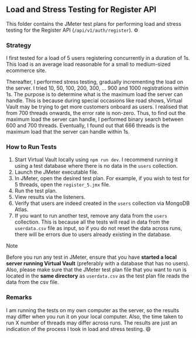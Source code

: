 ## Load and Stress Testing for Register API

This folder contains the JMeter test plans for performing load and stress testing for the Register API (`/api/v1/auth/register`). ⚙️

### Strategy
I first tested for a load of 5 users registering concurrently in a duration of 1s. This load is an average load reasonable for a
small to medium-sized ecommerce site.

Thereafter, I performed stress testing, gradually incrementing the load on the server. I tried 10, 50, 100, 200, 300, ... 900 and 1000 registrations
within 1s. The purpose is to determine what is the maximum load the server can handle. This is because during special occasions like road shows, Virtual Vault
may be trying to get more customers onboard as users. I realised that from 700 threads onwards, the error rate is non-zero. Thus, to find out the maximum
load the server can handle, I performed binary search between 600 and 700 threads. Eventually, I found out that 666 threads is the maximum load that the server
can handle within 1s.


### How to Run Tests
1. Start Virtual Vault locally using `npm run dev`. I recommend running it using a test database where there is no data in the `users` collection.
1. Launch the JMeter executable file.
2. In JMeter, open the desired test plan. For example, if you wish to test for 5 threads, open the `register_5.jmx` file.
3. Run the test plan.
4. View results via the listeners.
5. Verify that users are indeed created in the `users` collection via MongoDB Atlas.
6. If you want to run another test, remove any data from the `users` collection. This is because all the tests will read in data from the `userdata.csv` file as input, so if you do not reset the data across runs, there will be errors due to users already existing in the database.

> [!NOTE]
> Before you run any test in JMeter, ensure that you have **started a local server running Virtual Vault** (preferably with a database that has no users). Also, please make sure that the JMeter test plan file that you want to run is located in the **same directory** as `userdata.csv` as the test plan file reads the data from the csv file.


### Remarks
I am running the tests on my own computer as the server, so the results may differ when you run it on your local computer. Also, the time taken to
run X number of threads may differ across runs. The results are just an indication of the process I took in load and stress testing. 😄